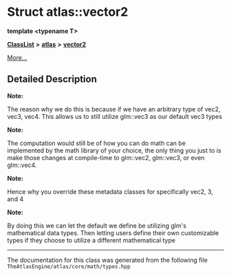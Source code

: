 

# Struct atlas::vector2

**template &lt;typename T&gt;**



[**ClassList**](annotated.md) **>** [**atlas**](namespaceatlas.md) **>** [**vector2**](structatlas_1_1vector2.md)



[More...](#detailed-description)


































































## Detailed Description




**Note:**

The reason why we do this is because if we have an arbitrary type of vec2, vec3, vec4. This allows us to still utilize glm::vec3 as our default vec3 types 




**Note:**

The computation would still be of how you can do math can be implemented by the math library of your choice, the only thing you just to is make those changes at compile-time to glm::vec2, glm::vec3, or even glm::vec4. 




**Note:**

Hence why you override these metadata classes for specifically vec2, 3, and 4




**Note:**

By doing this we can let the default we define be utilizing glm's mathematical data types. Then letting users define their own customizable types if they choose to utilize a different mathematical type 





    

------------------------------
The documentation for this class was generated from the following file `TheAtlasEngine/atlas/core/math/types.hpp`

